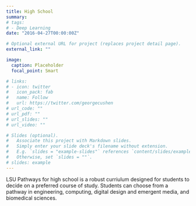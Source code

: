```yaml
---
title: High School
summary: 
# tags:
# - Deep Learning
date: "2016-04-27T00:00:00Z"

# Optional external URL for project (replaces project detail page).
external_link: ""

image:
  caption: Placeholder
  focal_point: Smart

# links:
# - icon: twitter
#   icon_pack: fab
#   name: Follow
#   url: https://twitter.com/georgecushen
# url_code: ""
# url_pdf: ""
# url_slides: ""
# url_video: ""

# Slides (optional).
#   Associate this project with Markdown slides.
#   Simply enter your slide deck's filename without extension.
#   E.g. `slides = "example-slides"` references `content/slides/example-slides.md`.
#   Otherwise, set `slides = ""`.
# slides: example
---
```


LSU Pathways for high school is a robust curriulum designed for students to decide on a preferred course of study. Students can choose from a pathway in engineering, computing, digital design and emergent media, and biomedical sciences.